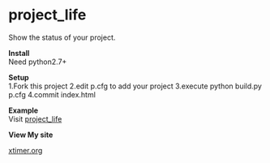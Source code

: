 project_life
============

Show the status of your project.

**Install**  
Need python2.7+

**Setup**  
1.Fork this project
2.edit p.cfg to add your project 
3.execute python build.py p.cfg
4.commit index.html

**Example**  
Visit [project_life][1]

**View My site**  

[xtimer.org](http://xtimer.org)


[1]:http://git.xtimer.org/project_life
